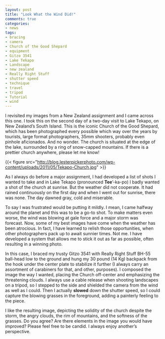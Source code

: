```yaml
---
layout: post
title: "Look What the Wind Did!"
comments: true
categories:
- news
tags:
- bracing
- camera
- Church of the Good Shepard
- equipment
- Gitzo 3541
- Lake Tekapo
- Landscape
- new zealand
- Really Right Stuff
- shutter speed
- technique
- travel
- tripod
- Tutorial
- wind
---
```

I revisited my images from a New Zealand assignment and I came across this one. I took this on the second day of a two-day visit to Lake Tekapo, on New Zealand’s South Island. This is the iconic Church of the Good Shepard, which has been photographed every possible which way over the years by tourists, large format photographers, 35mm shooters, probably even pinhole aficionados. And no wonder. The church is situated at the edge of the lake, surrounded by a ring of snow-capped mountains. If there is a prettier church anywhere, please let me know!

{{< figure src="http://blog.lesterpickerphoto.com/wp-content/uploads/2011/05/Tekapo-Church.jpg" >}}

As I always do before a major assignment, I had developed a list of shots I wanted to take and in Lake Tekapo (pronounced <strong>Tee</strong>’-ka-po) I badly wanted a shot of the church at sunrise. But the weather did not cooperate. It had rained continuously on the first day and when I went out for sunrise, there was none. The day dawned gray, cold and miserable.

To say I was frustrated would be putting it mildly. I mean, I came halfway around the planet and this was to be a go-to shot. To make matters even worse, the wind was blowing at gale force and a major storm was forecast. Now, some of my best images have come when the weather has been atrocious. In fact, I have learned to relish those opportunities, when other photographers pack up to await sunnier times. Not me. I have developed a system that allows me to stick it out as far as possible, often resulting in a winning photo.

In this case, I braced my trusty Gitzo 3541 with Really Right Stuff BH-55 ball-head low to the ground and hung my 30 pound (14 Kg) backpack from the hook under the center plate to stabilize it further (I always carry an assortment of carabiners for that, and other, purposes). I composed the image the way I wanted, placing the Church off-center and emphasizing the threatening clouds. I always use a cable release when shooting landscapes on a tripod, so I stepped to the side and shielded the camera from the wind as well as I could. Then I actually <strong>slowed</strong> down the shutter speed, so I could capture the blowing grasses in the foreground, adding a painterly feeling to the piece.

I like the resulting image, depicting the solidity of the church despite the storm, the angry clouds, the rim of mountains, and the softness of the grasses. Do you agree? Are there elements in the image you would have improved? Please feel free to be candid. I always enjoy another’s perspective.